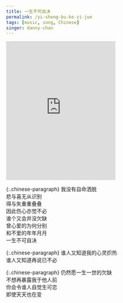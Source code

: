 ```yaml
---
title: 一生不可自决
permalink: /yi-sheng-bu-ke-zi-jue
tags: [music, song, Chinese]
singer: danny-chan
---
```


<iframe src="https://open.spotify.com/embed/track/1AiG7GY76oxzOIYbprrF3m" width="300" height="380" frameborder="0" allowtransparency="true" allow="encrypted-media"></iframe>

{:.chinese-paragraph}
我没有自命洒脱  
悲与喜无从识别  
得与失重重叠叠  
因此伤心亦觉不必  
谁个又会并没欠缺  
曾心爱的为何分别  
和不爱的年年月月  
一生不可自决

{:.chinese-paragraph}
谁人又知道我的心灵炽热  
谁人又知道再说已不必

{:.chinese-paragraph}
仍然愿一生一世的欠缺  
不想再暴露我于他人前  
你会令谁人自觉生可恋  
即使天天也在变

